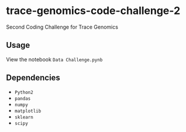 # trace-genomics-code-challenge-2
Second Coding Challenge for Trace Genomics

## Usage
View the notebook `Data Challenge.pynb`

## Dependencies
- `Python2`
- `pandas`
- `numpy`
- `matplotlib`
- `sklearn`
- `scipy`
